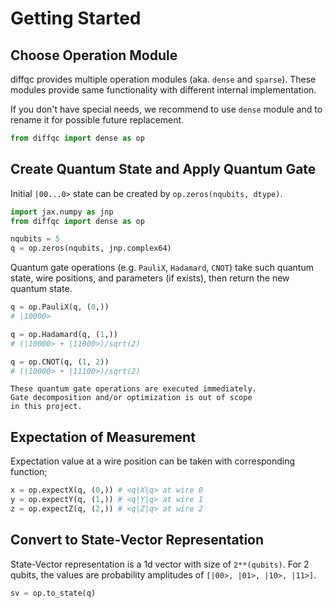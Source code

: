 # Getting Started


## Choose Operation Module

diffqc provides multiple operation modules (aka. `dense` and `sparse`).
These modules provide same functionality with different internal implementation.

If you don't have special needs, we recommend to use `dense` module
and to rename it for possible future replacement.

```python
from diffqc import dense as op
```


## Create Quantum State and Apply Quantum Gate

Initial `|00...0>` state can be created by `op.zeros(nqubits, dtype)`.

```python
import jax.numpy as jnp
from diffqc import dense as op

nqubits = 5
q = op.zeros(nqubits, jnp.complex64)
```


Quantum gate operations (e.g. `PauliX`, `Hadamard`, `CNOT`) take such
quantum state, wire positions, and parameters (if exists), then
return the new quantum state.


```python
q = op.PauliX(q, (0,))
# |10000>

q = op.Hadamard(q, (1,))
# (|10000> + |11000>)/sqrt(2)

q = op.CNOT(q, (1, 2))
# (|10000> + |11100>)/sqrt(2)
```

```{note}
These quantum gate operations are executed immediately.
Gate decomposition and/or optimization is out of scope
in this project.
```


## Expectation of Measurement

Expectation value at a wire position can be taken with corresponding
function;

```python
x = op.expectX(q, (0,)) # <q|X|q> at wire 0
y = op.expectY(q, (1,)) # <q|Y|q> at wire 1
z = op.expectZ(q, (2,)) # <q|Z|q> at wire 2
```


## Convert to State-Vector Representation

State-Vector representation is a 1d vector with size of `2**(qubits)`.
For 2 qubits, the values are probability amplitudes of `[|00>, |01>, |10>, |11>]`.


```python
sv = op.to_state(q)
```
